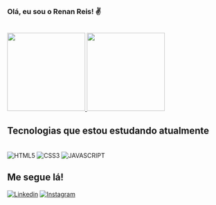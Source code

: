 ### Olá, eu sou o Renan Reis! ✌️
<br/>

<div>
    <a href="https://github.com/renanreisdev/">
        <img height="180em" src="https://github-readme-stats.vercel.app/api?username=renanreisdev&show_icons=true&theme=dracula" />
        <img height="180em" src="https://github-readme-stats.vercel.app/api/top-langs/?username=renanreisdev&layout=compact&langs_count=4&theme=dracula" />
    </a>
</div>

## Tecnologias que estou estudando atualmente

<div style="display: inline-block"><br/>
    <img align="center" alt="HTML5" src="https://img.shields.io/badge/HTML5-E34F26?style=for-the-badge&logo=html5&logoColor=white" />
    <img align="center" alt="CSS3" src="https://img.shields.io/badge/CSS3-1572B6?style=for-the-badge&logo=css3&logoColor=white" />
    <img align="center" alt="JAVASCRIPT" src="https://img.shields.io/badge/JavaScript-323330?style=for-the-badge&logo=javascript&logoColor=F7DF1E" />
</div>

<br/>

## Me segue lá!
[![Linkedin](https://img.shields.io/badge/LinkedIn-0077B5?style=for-the-badge&logo=linkedin&logoColor=white)](https://www.linkedin.com/in/renan-reis-716491105/)
[![Instagram](https://img.shields.io/badge/Instagram-E4405F?style=for-the-badge&logo=instagram&logoColor=white)](https://www.instagram.com/)
